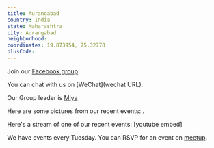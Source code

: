 ```yaml
---
title: Aurangabad
country: India
state: Maharashtra
city: Aurangabad
neighborhood: 
coordinates: 19.873954, 75.32778
plusCode:
---
```

Join our [Facebook group](https://www.facebook.com/groups/freecodecampauranagabad).

You can chat with us on [WeChat](wechat URL).

Our Group leader is [Miya](freecodecamp.org/miya)

Here are some pictures from our recent events:
![]().

Here's a stream of one of our recent events:
[youtube embed]

We have events every Tuesday. You can RSVP for an event on [meetup](meetupurl).
